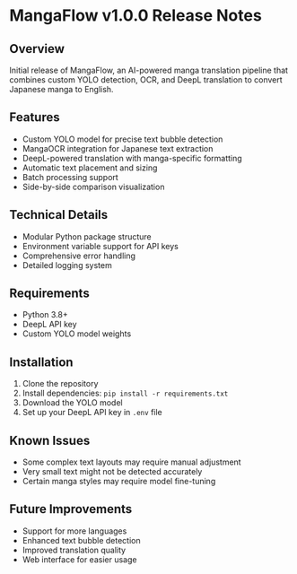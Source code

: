 # MangaFlow v1.0.0 Release Notes

## Overview
Initial release of MangaFlow, an AI-powered manga translation pipeline that combines custom YOLO detection, OCR, and DeepL translation to convert Japanese manga to English.

## Features
- Custom YOLO model for precise text bubble detection
- MangaOCR integration for Japanese text extraction
- DeepL-powered translation with manga-specific formatting
- Automatic text placement and sizing
- Batch processing support
- Side-by-side comparison visualization

## Technical Details
- Modular Python package structure
- Environment variable support for API keys
- Comprehensive error handling
- Detailed logging system

## Requirements
- Python 3.8+
- DeepL API key
- Custom YOLO model weights

## Installation
1. Clone the repository
2. Install dependencies: `pip install -r requirements.txt`
3. Download the YOLO model
4. Set up your DeepL API key in `.env` file

## Known Issues
- Some complex text layouts may require manual adjustment
- Very small text might not be detected accurately
- Certain manga styles may require model fine-tuning

## Future Improvements
- Support for more languages
- Enhanced text bubble detection
- Improved translation quality
- Web interface for easier usage 